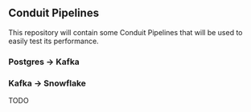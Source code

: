 ## Conduit Pipelines

This repository will contain some Conduit Pipelines that will be used to easily test its performance.

### Postgres -> Kafka



### Kafka -> Snowflake

TODO